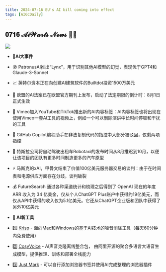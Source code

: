 ```yaml
---
title: 2024-07-16 EU's AI bill coming into effect
tags: [AIGCDaily]
---
```


## 𝟎𝟕𝟏𝟔 𝓐𝓲𝓦𝓪𝓻𝓽𝓼 𝓝𝓮𝔀𝓼 🧙📰

![](https://cdn.jsdelivr.net/gh/donttal/imgbed/img/ea7273124c26bc287d23e3a5ce65de02.png)

- **🤯AI大事件**
- 😵 PatronusAI推出“Lynx”，用于识别其他AI模型的幻觉，表现优于GPT4和Glaude-3-Sonnet
- 📈 英特尔资本正在向创建AI建筑软件的Builtdot投资1500万美元
- 🔨 欧盟的AI法案已在欧盟官方期刊上发布，启动了法定期限的倒计时：8月1日正式生效
- 🤖 Vimeo加入YouTube和TikTok推出新的AI内容标签：AI内容标签也将出现在使用Vimeo一套AI工具的视频上，例如一个可以删除演讲中长时间停顿和干扰的工具
- 🤔 GitHub Copilot编程助手在非法复制代码的指控中大部分被驳回，仅剩两项指控
- 🚗 特斯拉公司将自动驾驶出租车Robotaxi的发布时间从8月推迟到10月，以便让该项目的团队有更多时间制造更多的汽车原型
- ⚡️ 马斯克的xAI，甲骨文结束了价值100亿美元服务器交易的谈判：由于在时间表和电源供应方面存在分歧，谈判破裂
- 💰 FutureSearch 通过各种渠道统计和梳理之后得到了 OpenAI 现在的年度 ARR 收入为 34 亿美金，仅从个人ChatGPT Plus账户中获得约19亿美元，而仅从API中获得的收入仅为5.1亿美元。它还从ChatGPT企业版和团队中获得了另外10亿美元

- **🧰 AI新工具**
- 1️⃣ [Krisp](https://krisp.ai/) - 面向Mac和Windows的基于AI技术的噪音消除工具（每天60分钟内免费使用）
- 2️⃣ [CosyVoice](https://github.com/FunAudioLLM/CosyVoice) - AI声音克隆离线整合包， 由阿里开源的聚合多语言大语音生成模型，提供推理、训练和部署全栈能力
- 3️⃣ [Just Mark](https://justmark.notelive.cn) - 可以自行添加浏览器书签并使用AI完成整理的浏览器插件